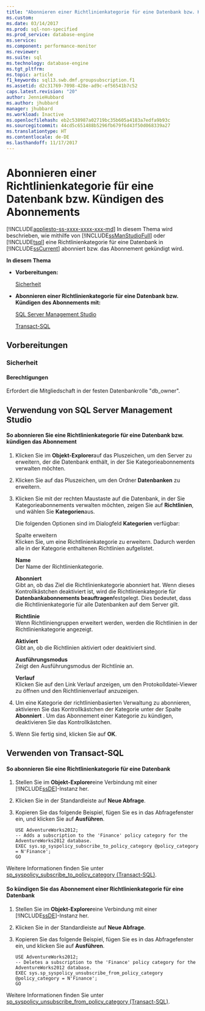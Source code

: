 ```yaml
---
title: "Abonnieren einer Richtlinienkategorie für eine Datenbank bzw. Kündigen des Abonnements | Microsoft Dokumentation"
ms.custom: 
ms.date: 03/14/2017
ms.prod: sql-non-specified
ms.prod_service: database-engine
ms.service: 
ms.component: performance-monitor
ms.reviewer: 
ms.suite: sql
ms.technology: database-engine
ms.tgt_pltfrm: 
ms.topic: article
f1_keywords: sql13.swb.dmf.groupsubscription.f1
ms.assetid: d2c31769-7098-428e-ad9c-ef56541b7c52
caps.latest.revision: "20"
author: JennieHubbard
ms.author: jhubbard
manager: jhubbard
ms.workload: Inactive
ms.openlocfilehash: eb2c538987a02719bc35b605a4183a7edfa9b93c
ms.sourcegitcommit: 44cd5c651488b5296fb679f6d43f50d068339a27
ms.translationtype: HT
ms.contentlocale: de-DE
ms.lasthandoff: 11/17/2017
---
```

# <a name="subscribe-or-unsubscribe-a-database--to-a-policy-category"></a>Abonnieren einer Richtlinienkategorie für eine Datenbank bzw. Kündigen des Abonnements
[!INCLUDE[appliesto-ss-xxxx-xxxx-xxx-md](../../includes/appliesto-ss-xxxx-xxxx-xxx-md.md)] In diesem Thema wird beschrieben, wie mithilfe von [!INCLUDE[ssManStudioFull](../../includes/ssmanstudiofull-md.md)] oder [!INCLUDE[tsql](../../includes/tsql-md.md)] eine Richtlinienkategorie für eine Datenbank in [!INCLUDE[ssCurrent](../../includes/sscurrent-md.md)] abonniert bzw. das Abonnement gekündigt wird.  
  
 **In diesem Thema**  
  
-   **Vorbereitungen:**  
  
     [Sicherheit](#Security)  
  
-   **Abonnieren einer Richtlinienkategorie für eine Datenbank bzw. Kündigen des Abonnements mit:**  
  
     [SQL Server Management Studio](#SSMSProcedure)  
  
     [Transact-SQL](#TsqlProcedure)  
  
##  <a name="BeforeYouBegin"></a> Vorbereitungen  
  
###  <a name="Security"></a> Sicherheit  
  
####  <a name="Permissions"></a> Berechtigungen  
 Erfordert die Mitgliedschaft in der festen Datenbankrolle "db_owner".  
  
##  <a name="SSMSProcedure"></a> Verwendung von SQL Server Management Studio  
  
#### <a name="to-subscribe-or-unsubscribe-a-database-to-a-policy-category"></a>So abonnieren Sie eine Richtlinienkategorie für eine Datenbank bzw. kündigen das Abonnement  
  
1.  Klicken Sie im **Objekt-Explorer**auf das Pluszeichen, um den Server zu erweitern, der die Datenbank enthält, in der Sie Kategorieabonnements verwalten möchten.  
  
2.  Klicken Sie auf das Pluszeichen, um den Ordner **Datenbanken** zu erweitern.  
  
3.  Klicken Sie mit der rechten Maustaste auf die Datenbank, in der Sie Kategorieabonnements verwalten möchten, zeigen Sie auf **Richtlinien**, und wählen Sie **Kategorien**aus.  
  
     Die folgenden Optionen sind im Dialogfeld **Kategorien** verfügbar:  
  
     Spalte erweitern  
     Klicken Sie, um eine Richtlinienkategorie zu erweitern. Dadurch werden alle in der Kategorie enthaltenen Richtlinien aufgelistet.  
  
     **Name**  
     Der Name der Richtlinienkategorie.  
  
     **Abonniert**  
     Gibt an, ob das Ziel die Richtlinienkategorie abonniert hat. Wenn dieses Kontrollkästchen deaktiviert ist, wird die Richtlinienkategorie für **Datenbankabonnements beauftragen**festgelegt. Dies bedeutet, dass die Richtlinienkategorie für alle Datenbanken auf dem Server gilt.  
  
     **Richtlinie**  
     Wenn Richtliniengruppen erweitert werden, werden die Richtlinien in der Richtlinienkategorie angezeigt.  
  
     **Aktiviert**  
     Gibt an, ob die Richtlinien aktiviert oder deaktiviert sind.  
  
     **Ausführungsmodus**  
     Zeigt den Ausführungsmodus der Richtlinie an.  
  
     **Verlauf**  
     Klicken Sie auf den Link Verlauf anzeigen, um den Protokolldatei-Viewer zu öffnen und den Richtlinienverlauf anzuzeigen.  
  
4.  Um eine Kategorie der richtlinienbasierten Verwaltung zu abonnieren, aktivieren Sie das Kontrollkästchen der Kategorie unter der Spalte **Abonniert** . Um das Abonnement einer Kategorie zu kündigen, deaktivieren Sie das Kontrollkästchen.  
  
5.  Wenn Sie fertig sind, klicken Sie auf **OK**.  
  
##  <a name="TsqlProcedure"></a> Verwenden von Transact-SQL  
  
#### <a name="to-subscribe-a-database-to-a-policy-category"></a>So abonnieren Sie eine Richtlinienkategorie für eine Datenbank  
  
1.  Stellen Sie im **Objekt-Explorer**eine Verbindung mit einer [!INCLUDE[ssDE](../../includes/ssde-md.md)]-Instanz her.  
  
2.  Klicken Sie in der Standardleiste auf **Neue Abfrage**.  
  
3.  Kopieren Sie das folgende Beispiel, fügen Sie es in das Abfragefenster ein, und klicken Sie auf **Ausführen**.  
  
    ```  
    USE AdventureWorks2012;  
    -- Adds a subscription to the 'Finance' policy category for the AdventureWorks2012 database.  
    EXEC sys.sp_syspolicy_subscribe_to_policy_category @policy_category = N'Finance';  
    GO  
    ```  
  
 Weitere Informationen finden Sie unter [sp_syspolicy_subscribe_to_policy_category &#40;Transact-SQL&#41;](../../relational-databases/system-stored-procedures/sp-syspolicy-subscribe-to-policy-category-transact-sql.md).  
  
#### <a name="to-unsubscribe-a-database-to-a-policy-category"></a>So kündigen Sie das Abonnement einer Richtlinienkategorie für eine Datenbank  
  
1.  Stellen Sie im **Objekt-Explorer**eine Verbindung mit einer [!INCLUDE[ssDE](../../includes/ssde-md.md)]-Instanz her.  
  
2.  Klicken Sie in der Standardleiste auf **Neue Abfrage**.  
  
3.  Kopieren Sie das folgende Beispiel, fügen Sie es in das Abfragefenster ein, und klicken Sie auf **Ausführen**.  
  
    ```  
    USE AdventureWorks2012;  
    -- Deletes a subscription to the 'Finance' policy category for the AdventureWorks2012 database.  
    EXEC sys.sp_syspolicy_unsubscribe_from_policy_category @policy_category = N'Finance';  
    GO  
    ```  
  
 Weitere Informationen finden Sie unter [sp_syspolicy_unsubscribe_from_policy_category &#40;Transact-SQL&#41;](../../relational-databases/system-stored-procedures/sp-syspolicy-unsubscribe-from-policy-category-transact-sql.md).  
  
  
